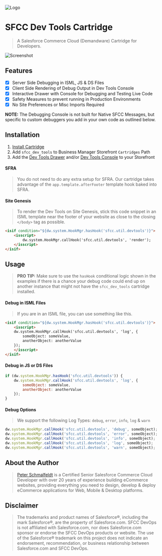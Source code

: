 ![Logo](https://sfccdevops.s3.amazonaws.com/logo-128.png "Logo")

SFCC Dev Tools Cartridge
===

> A Salesforce Commerce Cloud (Demandware) Cartridge for Developers.

![Screenshot](https://sfccdevops.s3.amazonaws.com/sfcc-devtools-drawer.gif "Screenshot")

## Features

- [X] Server Side Debugging in ISML, JS & DS Files
- [X] Client Side Rendering of Debug Output in Dev Tools Console
- [X] Interactive Drawer with Console for Debugging and Testing Live Code
- [X] Safety Measures to prevent running in Production Environments
- [X] No Site Preferences or Misc Imports Required

**NOTE:** The Debugging Console is not built for Native SFCC Messages, but specific to custom debuggers you add in your own code as outlined below.

Installation
---

1. [Install Cartridge](../../README.md#installation)
2. Add `sfcc_dev_tools` to Business Manager Storefront `Cartridges` Path
3. Add the [Dev Tools Drawer](#dev-tools-drawer) and/or [Dev Tools Console](#dev-tools-console) to your Storefront

#### SFRA

> You do not need to do any extra setup for SFRA.  Our cartridge takes advantage of the `app.template.afterFooter` template hook baked into SFRA.

#### Site Genesis

> To render the Dev Tools on Site Genesis, stick this code snippet in an ISML template near the footer of your website as close to the closing `</body>` tag as possible.

```html
<isif condition="${dw.system.HookMgr.hasHook('sfcc.util.devtools')}">
    <isscript>
        dw.system.HookMgr.callHook('sfcc.util.devtools', 'render');
    </isscript>
</isif>
```

Usage
---

> **PRO TIP:** Make sure to use the `hasHook` conditional logic shown in the examples if there is a chance your debug code could end up on another instance that might not have the `sfcc_dev_tools` cartridge installed.

#### Debug in ISML Files

> If you are in an ISML file, you can use something like this.

```html
<isif condition="${dw.system.HookMgr.hasHook('sfcc.util.devtools')}">
    <isscript>
    dw.system.HookMgr.callHook('sfcc.util.devtools', 'log', {
        someObject: someValue,
        anotherObject: anotherValue
    });
    </isscript>
</isif>
```

#### Debug in JS or DS Files

```javascript
if (dw.system.HookMgr.hasHook('sfcc.util.devtools')) {
    dw.system.HookMgr.callHook('sfcc.util.devtools', 'log', {
        someObject: someValue,
        anotherObject: anotherValue
    });
}
```

#### Debug Options

> We support the following Log Types: `debug`, `error`, `info`, `log` & `warn`

```javascript
dw.system.HookMgr.callHook('sfcc.util.devtools', 'debug', someObject);
dw.system.HookMgr.callHook('sfcc.util.devtools', 'error', someObject);
dw.system.HookMgr.callHook('sfcc.util.devtools', 'info', someObject);
dw.system.HookMgr.callHook('sfcc.util.devtools', 'log', someObject);
dw.system.HookMgr.callHook('sfcc.util.devtools', 'warn', someObject);
```

About the Author
---

> [Peter Schmalfeldt](https://peterschmalfeldt.com/) is a Certified Senior Salesforce Commerce Cloud Developer with over 20 years of experience building eCommerce websites, providing everything you need to design, develop & deploy eCommerce applications for Web, Mobile & Desktop platforms.

Disclaimer
---

> The trademarks and product names of Salesforce®, including the mark Salesforce®, are the property of Salesforce.com. SFCC DevOps is not affiliated with Salesforce.com, nor does Salesforce.com sponsor or endorse the SFCC DevOps products or website. The use of the Salesforce® trademark on this project does not indicate an endorsement, recommendation, or business relationship between Salesforce.com and SFCC DevOps.
